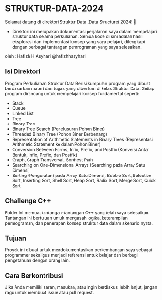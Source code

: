 # STRUKTUR-DATA-2024
Selamat datang di direktori Struktur Data (Data Structure) 2024! 🎉
- Direktori ini merupakan dokumentasi perjalanan saya dalam mempelajari struktur data selama perkuliahan. Semua kode di sini adalah hasil eksplorasi dan implementasi konsep yang saya pelajari, dilengkapi dengan berbagai tantangan pemrograman yang saya selesaikan.

oleh : Hafizh H Asyhari 
@hafizhhasyhari
## Isi Direktori
Program Perkuliahan Struktur Data
Berisi kumpulan program yang dibuat berdasarkan materi dan tugas yang diberikan di kelas Struktur Data. Setiap program dirancang untuk mempelajari konsep fundamental seperti:

- Stack
- Queue
- Linked List
- Tree
- Binary Tree
- Binary Tree Search (Penelusuran Pohon Biner)
- Threaded Binary Tree (Pohon Biner Berbenang)
- Representation of Arithmetic Statements in Binary Trees (Representasi Arithmetic Statement ke dalam Pohon Biner)
- Conversion Between Forms, Infix, Prefix, and Postfix (Konversi Antar Bentuk, Infix, Prefix, dan Postfix)
- Graph, Graph Transversal, Sorthest Path
- Searching on One-Dimensional Arrays (Searching pada Array Satu Dimensi)
- Sorting (Pengurutan) pada Array Satu Dimensi, Bubble Sort, Selection Sort, Inserting Sort, Shell Sort, Heap Sort, Radix Sort, Merge Sort, Quick Sort

## Challenge C++
Folder ini memuat tantangan-tantangan C++ yang telah saya selesaikan. Tantangan ini bertujuan untuk mengasah logika, keterampilan pemrograman, dan penerapan konsep struktur data dalam skenario nyata.

## Tujuan
Proyek ini dibuat untuk mendokumentasikan perkembangan saya sebagai programmer sekaligus menjadi referensi untuk belajar dan berbagi pengetahuan dengan orang lain.

## Cara Berkontribusi
Jika Anda memiliki saran, masukan, atau ingin berdiskusi lebih lanjut, jangan ragu untuk membuat issue atau pull request.
